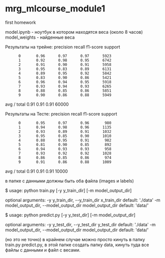 # mrg_mlcourse_module1
first homework

model.ipynb - ноутбук в котором находятся веса (около 8 часов)
model_weights - найденные веса

Результаты на трейне:
             precision    recall  f1-score   support

          0       0.96      0.97      0.97      5923
          1       0.92      0.98      0.95      6742
          2       0.91      0.90      0.91      5958
          3       0.95      0.83      0.89      6131
          4       0.89      0.95      0.92      5842
          5       0.83      0.90      0.86      5421
          6       0.96      0.94      0.95      5918
          7       0.93      0.94      0.93      6265
          8       0.88      0.85      0.86      5851
          9       0.90      0.86      0.88      5949

avg / total       0.91      0.91      0.91     60000



Результаты на Тесте:
             precision    recall  f1-score   support

          0       0.95      0.97      0.96       980
          1       0.94      0.98      0.96      1135
          2       0.93      0.89      0.91      1032
          3       0.95      0.85      0.90      1010
          4       0.88      0.95      0.91       982
          5       0.81      0.90      0.85       892
          6       0.94      0.93      0.93       958
          7       0.93      0.92      0.92      1028
          8       0.86      0.85      0.86       974
          9       0.91      0.86      0.88      1009

avg / total       0.91      0.91      0.91     10000


в папке с данными должны быть оба файла (images и labels)


$ usage: python train.py [-y y_train_dir] [-m model_output_dir]

optional arguments:
  -y y_train_dir, --y_train_dir x_train_dir
                        default: './data'
  -m model_output_dir, --model_output_dir model_output_dir
                        default:  'data/'
                        
                        
$ usage: python predict.py [-y y_test_dir] [-m model_output_dir]

optional arguments:
  -y y_test_dir, --y_test_dir y_test_dir
                        default: './data'
  -m model_output_dir, --model_output_dir model_output_dir
                        default: 'data/'                        
                        
 (но это не точно) в крайнем случае можно просто кинуть в папку train.py predict.py, в этой папке создать папку data, кинуть туда все файлы с данными и файл с весами.
 
